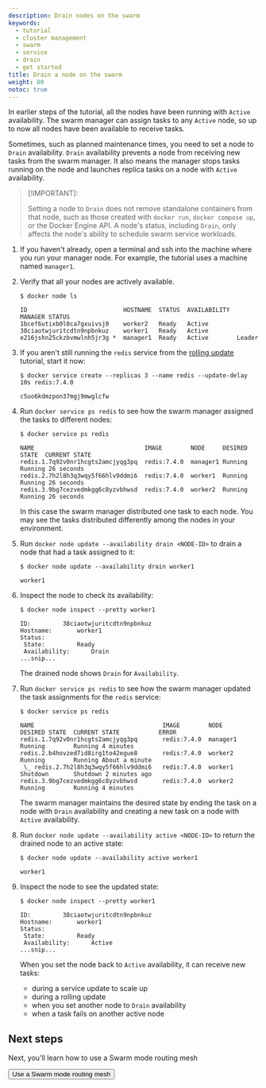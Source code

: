 ```yaml
---
description: Drain nodes on the swarm
keywords:
  - tutorial
  - cluster management
  - swarm
  - service
  - drain
  - get started
title: Drain a node on the swarm
weight: 80
notoc: true
---
```


In earlier steps of the tutorial, all the nodes have been running with `Active`
availability. The swarm manager can assign tasks to any `Active` node, so up to
now all nodes have been available to receive tasks.

Sometimes, such as planned maintenance times, you need to set a node to `Drain`
availability. `Drain` availability  prevents a node from receiving new tasks
from the swarm manager. It also means the manager stops tasks running on the
node and launches replica tasks on a node with `Active` availability.

> [!IMPORTANT]: 
>
> Setting a node to `Drain` does not remove standalone containers from that node,
> such as those created with `docker run`, `docker compose up`, or the Docker Engine
> API. A node's status, including `Drain`, only affects the node's ability to schedule
> swarm service workloads.

1.  If you haven't already, open a terminal and ssh into the machine where you
    run your manager node. For example, the tutorial uses a machine named
    `manager1`.

2.  Verify that all your nodes are actively available.

    ```console
    $ docker node ls

    ID                           HOSTNAME  STATUS  AVAILABILITY  MANAGER STATUS
    1bcef6utixb0l0ca7gxuivsj0    worker2   Ready   Active
    38ciaotwjuritcdtn9npbnkuz    worker1   Ready   Active
    e216jshn25ckzbvmwlnh5jr3g *  manager1  Ready   Active        Leader
    ```

3.  If you aren't still running the `redis` service from the
    [rolling update](rolling-update.md) tutorial, start it now:

    ```console
    $ docker service create --replicas 3 --name redis --update-delay 10s redis:7.4.0

    c5uo6kdmzpon37mgj9mwglcfw
    ```

4.  Run `docker service ps redis` to see how the swarm manager assigned the
tasks to different nodes:

    ```console
    $ docker service ps redis

    NAME                               IMAGE        NODE     DESIRED STATE  CURRENT STATE
    redis.1.7q92v0nr1hcgts2amcjyqg3pq  redis:7.4.0  manager1 Running        Running 26 seconds
    redis.2.7h2l8h3q3wqy5f66hlv9ddmi6  redis:7.4.0  worker1  Running        Running 26 seconds
    redis.3.9bg7cezvedmkgg6c8yzvbhwsd  redis:7.4.0  worker2  Running        Running 26 seconds
    ```

    In this case the swarm manager distributed one task to each node. You may
    see the tasks distributed differently among the nodes in your environment.

5.  Run `docker node update --availability drain <NODE-ID>` to drain a node that
had a task assigned to it:

    ```console
    $ docker node update --availability drain worker1

    worker1
    ```

6.  Inspect the node to check its availability:

    ```console
    $ docker node inspect --pretty worker1

    ID:			38ciaotwjuritcdtn9npbnkuz
    Hostname:		worker1
    Status:
     State:			Ready
     Availability:		Drain
    ...snip...
    ```

    The drained node shows `Drain` for `Availability`.

7.  Run `docker service ps redis` to see how the swarm manager updated the
task assignments for the `redis` service:

    ```console
    $ docker service ps redis

    NAME                                    IMAGE        NODE      DESIRED STATE  CURRENT STATE           ERROR
    redis.1.7q92v0nr1hcgts2amcjyqg3pq       redis:7.4.0  manager1  Running        Running 4 minutes
    redis.2.b4hovzed7id8irg1to42egue8       redis:7.4.0  worker2   Running        Running About a minute
     \_ redis.2.7h2l8h3q3wqy5f66hlv9ddmi6   redis:7.4.0  worker1   Shutdown       Shutdown 2 minutes ago
    redis.3.9bg7cezvedmkgg6c8yzvbhwsd       redis:7.4.0  worker2   Running        Running 4 minutes
    ```

    The swarm manager maintains the desired state by ending the task on a node
    with `Drain` availability and creating a new task on a node with `Active`
    availability.

8.  Run  `docker node update --availability active <NODE-ID>` to return the
drained node to an active state:

    ```console
    $ docker node update --availability active worker1

    worker1
    ```

9.  Inspect the node to see the updated state:

    ```console
    $ docker node inspect --pretty worker1

    ID:			38ciaotwjuritcdtn9npbnkuz
    Hostname:		worker1
    Status:
     State:			Ready
     Availability:		Active
    ...snip...
    ```

    When you set the node back to `Active` availability, it can receive new tasks:

    * during a service update to scale up
    * during a rolling update
    * when you set another node to `Drain` availability
    * when a task fails on another active node

## Next steps

Next, you'll learn how to use a Swarm mode routing mesh

<Button href="../ingress.md">
Use a Swarm mode routing mesh
</Button>
